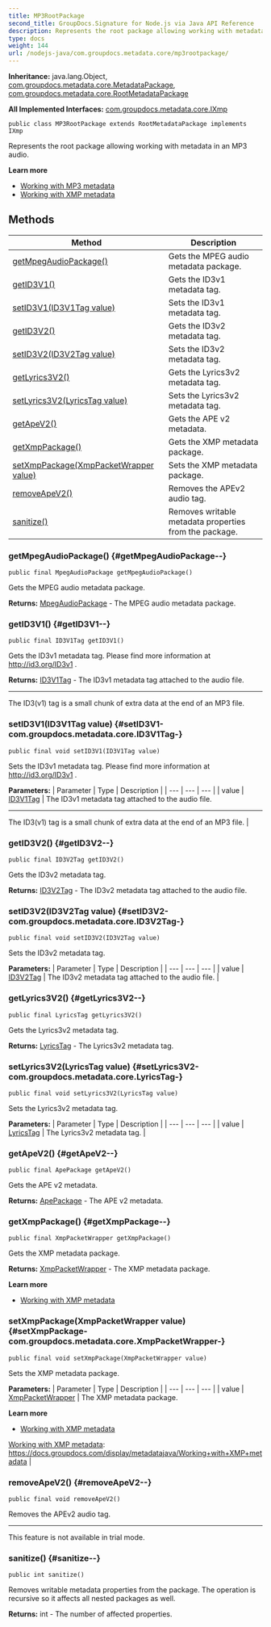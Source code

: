 ```yaml
---
title: MP3RootPackage
second_title: GroupDocs.Signature for Node.js via Java API Reference
description: Represents the root package allowing working with metadata in an MP3 audio.
type: docs
weight: 144
url: /nodejs-java/com.groupdocs.metadata.core/mp3rootpackage/
---
```

**Inheritance:**
java.lang.Object, [com.groupdocs.metadata.core.MetadataPackage](../../com.groupdocs.metadata.core/metadatapackage), [com.groupdocs.metadata.core.RootMetadataPackage](../../com.groupdocs.metadata.core/rootmetadatapackage)

**All Implemented Interfaces:**
[com.groupdocs.metadata.core.IXmp](../../com.groupdocs.metadata.core/ixmp)
```
public class MP3RootPackage extends RootMetadataPackage implements IXmp
```

Represents the root package allowing working with metadata in an MP3 audio.

**Learn more**

 *  [Working with MP3 metadata][]
 *  [Working with XMP metadata][]


[Working with MP3 metadata]: https://docs.groupdocs.com/display/metadatajava/Working+with+MP3+metadata
[Working with XMP metadata]: https://docs.groupdocs.com/display/metadatajava/Working+with+XMP+metadata
## Methods

| Method | Description |
| --- | --- |
| [getMpegAudioPackage()](#getMpegAudioPackage--) | Gets the MPEG audio metadata package. |
| [getID3V1()](#getID3V1--) | Gets the ID3v1 metadata tag. |
| [setID3V1(ID3V1Tag value)](#setID3V1-com.groupdocs.metadata.core.ID3V1Tag-) | Sets the ID3v1 metadata tag. |
| [getID3V2()](#getID3V2--) | Gets the ID3v2 metadata tag. |
| [setID3V2(ID3V2Tag value)](#setID3V2-com.groupdocs.metadata.core.ID3V2Tag-) | Sets the ID3v2 metadata tag. |
| [getLyrics3V2()](#getLyrics3V2--) | Gets the Lyrics3v2 metadata tag. |
| [setLyrics3V2(LyricsTag value)](#setLyrics3V2-com.groupdocs.metadata.core.LyricsTag-) | Sets the Lyrics3v2 metadata tag. |
| [getApeV2()](#getApeV2--) | Gets the APE v2 metadata. |
| [getXmpPackage()](#getXmpPackage--) | Gets the XMP metadata package. |
| [setXmpPackage(XmpPacketWrapper value)](#setXmpPackage-com.groupdocs.metadata.core.XmpPacketWrapper-) | Sets the XMP metadata package. |
| [removeApeV2()](#removeApeV2--) | Removes the APEv2 audio tag. |
| [sanitize()](#sanitize--) | Removes writable metadata properties from the package. |
### getMpegAudioPackage() {#getMpegAudioPackage--}
```
public final MpegAudioPackage getMpegAudioPackage()
```


Gets the MPEG audio metadata package.

**Returns:**
[MpegAudioPackage](../../com.groupdocs.metadata.core/mpegaudiopackage) - The MPEG audio metadata package.
### getID3V1() {#getID3V1--}
```
public final ID3V1Tag getID3V1()
```


Gets the ID3v1 metadata tag. Please find more information at  http://id3.org/ID3v1 .

**Returns:**
[ID3V1Tag](../../com.groupdocs.metadata.core/id3v1tag) - The ID3v1 metadata tag attached to the audio file.

--------------------

The ID3(v1) tag is a small chunk of extra data at the end of an MP3 file.
### setID3V1(ID3V1Tag value) {#setID3V1-com.groupdocs.metadata.core.ID3V1Tag-}
```
public final void setID3V1(ID3V1Tag value)
```


Sets the ID3v1 metadata tag. Please find more information at  http://id3.org/ID3v1 .

**Parameters:**
| Parameter | Type | Description |
| --- | --- | --- |
| value | [ID3V1Tag](../../com.groupdocs.metadata.core/id3v1tag) | The ID3v1 metadata tag attached to the audio file.

--------------------

The ID3(v1) tag is a small chunk of extra data at the end of an MP3 file. |

### getID3V2() {#getID3V2--}
```
public final ID3V2Tag getID3V2()
```


Gets the ID3v2 metadata tag.

**Returns:**
[ID3V2Tag](../../com.groupdocs.metadata.core/id3v2tag) - The ID3v2 metadata tag attached to the audio file.
### setID3V2(ID3V2Tag value) {#setID3V2-com.groupdocs.metadata.core.ID3V2Tag-}
```
public final void setID3V2(ID3V2Tag value)
```


Sets the ID3v2 metadata tag.

**Parameters:**
| Parameter | Type | Description |
| --- | --- | --- |
| value | [ID3V2Tag](../../com.groupdocs.metadata.core/id3v2tag) | The ID3v2 metadata tag attached to the audio file. |

### getLyrics3V2() {#getLyrics3V2--}
```
public final LyricsTag getLyrics3V2()
```


Gets the Lyrics3v2 metadata tag.

**Returns:**
[LyricsTag](../../com.groupdocs.metadata.core/lyricstag) - The Lyrics3v2 metadata tag.
### setLyrics3V2(LyricsTag value) {#setLyrics3V2-com.groupdocs.metadata.core.LyricsTag-}
```
public final void setLyrics3V2(LyricsTag value)
```


Sets the Lyrics3v2 metadata tag.

**Parameters:**
| Parameter | Type | Description |
| --- | --- | --- |
| value | [LyricsTag](../../com.groupdocs.metadata.core/lyricstag) | The Lyrics3v2 metadata tag. |

### getApeV2() {#getApeV2--}
```
public final ApePackage getApeV2()
```


Gets the APE v2 metadata.

**Returns:**
[ApePackage](../../com.groupdocs.metadata.core/apepackage) - The APE v2 metadata.
### getXmpPackage() {#getXmpPackage--}
```
public final XmpPacketWrapper getXmpPackage()
```


Gets the XMP metadata package.

**Returns:**
[XmpPacketWrapper](../../com.groupdocs.metadata.core/xmppacketwrapper) - The XMP metadata package.

**Learn more**

 *  [Working with XMP metadata][]


[Working with XMP metadata]: https://docs.groupdocs.com/display/metadatajava/Working+with+XMP+metadata
### setXmpPackage(XmpPacketWrapper value) {#setXmpPackage-com.groupdocs.metadata.core.XmpPacketWrapper-}
```
public final void setXmpPackage(XmpPacketWrapper value)
```


Sets the XMP metadata package.

**Parameters:**
| Parameter | Type | Description |
| --- | --- | --- |
| value | [XmpPacketWrapper](../../com.groupdocs.metadata.core/xmppacketwrapper) | The XMP metadata package.

**Learn more**

 *  [Working with XMP metadata][]


[Working with XMP metadata]: https://docs.groupdocs.com/display/metadatajava/Working+with+XMP+metadata |

### removeApeV2() {#removeApeV2--}
```
public final void removeApeV2()
```


Removes the APEv2 audio tag.

--------------------

This feature is not available in trial mode.

### sanitize() {#sanitize--}
```
public int sanitize()
```


Removes writable metadata properties from the package. The operation is recursive so it affects all nested packages as well.

**Returns:**
int - The number of affected properties.
